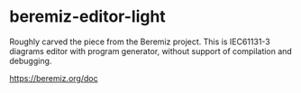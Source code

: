 # beremiz-editor-light
Roughly carved the piece from the Beremiz project. This is IEC61131-3 diagrams editor with program generator, without support of compilation and debugging.

https://beremiz.org/doc
